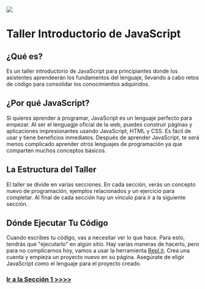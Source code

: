 <img src="https://github.com/node-girls/workshop-cms/blob/master/readme-images/logo.png?raw=true">

# Taller Introductorio de JavaScript

## ¿Qué es?

Es un taller introductorio de JavaScript para principiantes donde los asistentes aprendeerán los fundamentos del lenguaje, llevando a cabo retos de código para consolidar los conocimientos adquiridos.

## ¿Por qué JavaScript?

Si quieres aprender a programar, JavaScript es un lenguaje perfecto para empezar. Al ser el lenguagje oficial de la web, puedes construir páginas y aplicaciones impresionantes usando JavaScript, HTML y CSS. Es fácil de usar y tiene beneficios inmediatos. Después de aprender JavaScript, te será menos complicado aprender otros lenguajes de programación ya que comparten muchos conceptos básicos.

## La Estructura del Taller

El taller se divide en varias secciones. En cada sección, verás un concepto nuevo de programación, ejemplos relacionados y un ejercicio para completar. Al final de cada sección hay un vínculo para ir a la siguiente sección.

## Dónde Ejecutar Tu Código

Cuando escribes tu código, vas a necesitar ver lo que hace. Para esto, tendrás que "ejecutarlo" en algún sitio. Hay varias maneras de hacerlo, pero para no complicarnos hoy, vamos a usar la herramienta [Repl.it](https://repl.it/). Crea una cuenta y empieza un proyecto nuevo en su página. Asegúrate de eligir JavaScript como el lenguaje para el proyecto creado.

### [Ir a la Sección 1 >>>>](https://github.com/node-girls/beginners-javascript/blob/master/step01.md)
